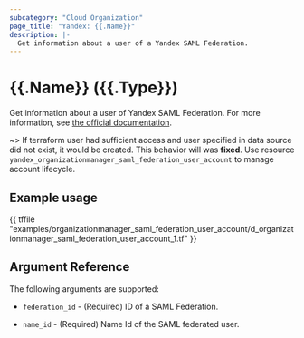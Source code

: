 ```yaml
---
subcategory: "Cloud Organization"
page_title: "Yandex: {{.Name}}"
description: |-
  Get information about a user of a Yandex SAML Federation.
---
```


# {{.Name}} ({{.Type}})

Get information about a user of Yandex SAML Federation. For more information, see [the official documentation](https://yandex.cloud/docs/organization/operations/federations/integration-common).

~> If terraform user had sufficient access and user specified in data source did not exist, it would be created. This behavior will was **fixed**. Use resource `yandex_organizationmanager_saml_federation_user_account` to manage account lifecycle.

## Example usage

{{ tffile "examples/organizationmanager_saml_federation_user_account/d_organizationmanager_saml_federation_user_account_1.tf" }}

## Argument Reference

The following arguments are supported:

* `federation_id` - (Required) ID of a SAML Federation.

* `name_id` - (Required) Name Id of the SAML federated user.
